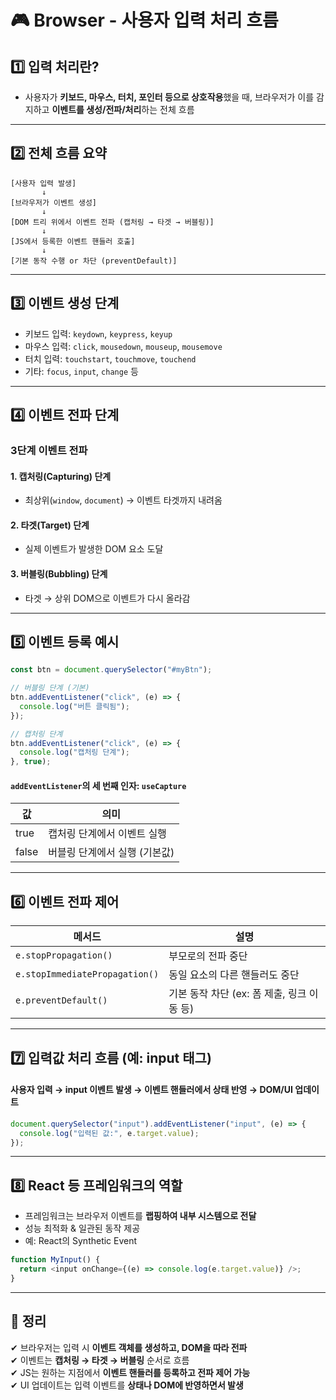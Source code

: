 # 🎮 Browser - 사용자 입력 처리 흐름

## 1️⃣ 입력 처리란?

- 사용자가 **키보드, 마우스, 터치, 포인터 등으로 상호작용**했을 때, 브라우저가 이를 감지하고 **이벤트를 생성/전파/처리**하는 전체 흐름

---

## 2️⃣ 전체 흐름 요약

```text
[사용자 입력 발생]
       ↓
[브라우저가 이벤트 생성]
       ↓
[DOM 트리 위에서 이벤트 전파 (캡처링 → 타겟 → 버블링)]
       ↓
[JS에서 등록한 이벤트 핸들러 호출]
       ↓
[기본 동작 수행 or 차단 (preventDefault)]
```

---

## 3️⃣ 이벤트 생성 단계

- 키보드 입력: `keydown`, `keypress`, `keyup`
- 마우스 입력: `click`, `mousedown`, `mouseup`, `mousemove`
- 터치 입력: `touchstart`, `touchmove`, `touchend`
- 기타: `focus`, `input`, `change` 등

---

## 4️⃣ 이벤트 전파 단계

### 3단계 이벤트 전파

#### 1. 캡처링(Capturing) 단계
- 최상위(`window`, `document`) → 이벤트 타겟까지 내려옴

#### 2. 타겟(Target) 단계
- 실제 이벤트가 발생한 DOM 요소 도달

#### 3. 버블링(Bubbling) 단계
- 타겟 → 상위 DOM으로 이벤트가 다시 올라감

---

## 5️⃣ 이벤트 등록 예시

```js
const btn = document.querySelector("#myBtn");

// 버블링 단계 (기본)
btn.addEventListener("click", (e) => {
  console.log("버튼 클릭됨");
});

// 캡처링 단계
btn.addEventListener("click", (e) => {
  console.log("캡처링 단계");
}, true);
```

#### `addEventListener`의 세 번째 인자: `useCapture`

| 값 | 의미 |
|------|------|
| true	| 캡처링 단계에서 이벤트 실행 |
| false	| 버블링 단계에서 실행 (기본값) |

---

## 6️⃣ 이벤트 전파 제어

| 메서드 | 설명 |
|--------|------|
| `e.stopPropagation()` | 부모로의 전파 중단 |
| `e.stopImmediatePropagation()` | 동일 요소의 다른 핸들러도 중단 |
| `e.preventDefault()` | 기본 동작 차단 (ex: 폼 제출, 링크 이동 등) |

---

## 7️⃣ 입력값 처리 흐름 (예: input 태그)


#### 사용자 입력 → input 이벤트 발생 → 이벤트 핸들러에서 상태 반영 → DOM/UI 업데이트

```js
document.querySelector("input").addEventListener("input", (e) => {
  console.log("입력된 값:", e.target.value);
});
```

---

## 8️⃣ React 등 프레임워크의 역할

- 프레임워크는 브라우저 이벤트를 **랩핑하여 내부 시스템으로 전달**
- 성능 최적화 & 일관된 동작 제공
- 예: React의 Synthetic Event

```js
function MyInput() {
  return <input onChange={(e) => console.log(e.target.value)} />;
}
```

---

## 🎯 정리

✔ 브라우저는 입력 시 **이벤트 객체를 생성하고, DOM을 따라 전파**  
✔ 이벤트는 **캡처링 → 타겟 → 버블링** 순서로 흐름  
✔ JS는 원하는 지점에서 **이벤트 핸들러를 등록하고 전파 제어 가능**  
✔ UI 업데이트는 입력 이벤트를 **상태나 DOM에 반영하면서 발생**


